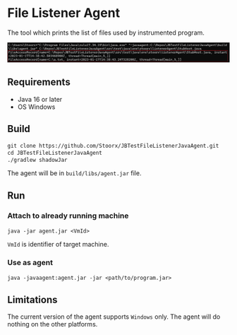 # File Listener Agent

The tool which prints the list of files used by instrumented program.

![img.png](img.png)

## Requirements

- Java 16 or later
- OS Windows

## Build

```shell
git clone https://github.com/Stoorx/JBTestFileListenerJavaAgent.git
cd JBTestFileListenerJavaAgent
./gradlew shadowJar
```

The agent will be in `build/libs/agent.jar` file.

## Run

### Attach to already running machine

```shell
java -jar agent.jar <VmId>
```

`VmId` is identifier of target machine.

### Use as agent

```shell
java -javaagent:agent.jar -jar <path/to/program.jar>
```

## Limitations

The current version of the agent supports `Windows` only. The agent will do nothing on the other platforms.